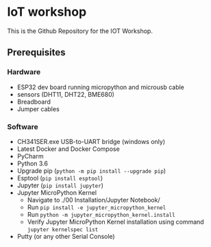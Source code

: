 # IoT workshop

This is the Github Repository for the IOT Workshop.

## Prerequisites
### Hardware
- ESP32 dev board running micropython and microusb cable
- sensors (DHT11, DHT22, BME680)
- Breadboard
- Jumper cables

### Software
- CH341SER.exe USB-to-UART bridge (windows only)
- Latest Docker and Docker Compose
- PyCharm
- Python 3.6
- Upgrade pip (`python -m pip install --upgrade pip`)
- Esptool (`pip install esptool`)
- Jupyter (`pip install jupyter`)
- Jupyter MicroPython Kernel
  - Navigate to ./00 Installation/Jupyter Notebook/
  - Run `pip install -e jupyter_micropython_kernel`
  - Run `python -m jupyter_micropython_kernel.install`
  - Verify Jupyter MicroPython Kernel installation using command `jupyter kernelspec list`
- Putty (or any other Serial Console)

